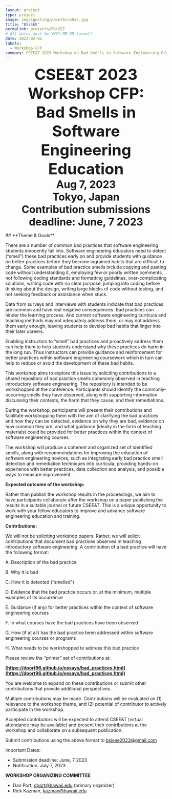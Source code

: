 ```yaml
---
layout: project
type: project
image: img/igniting/paintbrushes.jpg
title: "BSiSEE"
permalink: projects/BSiSEE
# All dates must be YYYY-MM-DD format!
date: 2023-02-01
labels:
  - Workshop CFP
summary: CSEE&T 2023 Workshop on Bad Smells in Software Engineering Education
---
```

<p style="text-align: center;font-weight: bold;">
<font size="+5">
CSEE&T 2023 Workshop CFP:
<br>
Bad Smells in Software Engineering Education
</font>
<font size="+3">
<br>
Aug 7, 2023 
<br>
Tokyo, Japan
<br>
Contribution submissions deadline: June, 7 2023
</font>
</p>
## **Theme & Goals**

There are a number of common bad practices that software engineering students innocently fall into. Software engineering educators need to detect (“smell”) these bad practices early on and provide students with guidance on better practices before they become ingrained habits that are difficult to change. Some examples of bad practice smells include copying and pasting code without understanding it, employing few or poorly written comments, not following coding standards and formatting guidelines, over-complicating solutions, writing code with no clear purpose, jumping into coding before thinking about the design, writing large blocks of code without testing, and not seeking feedback or assistance when stuck.

Data from surveys and interviews with students indicate that bad practices are common and have real negative consequences. Bad practices can hinder the learning process. And current software engineering curricula and teaching methods may not adequately address them, or may not address them early enough, leaving students to develop bad habits that linger into their later careers.

Enabling instructors to “smell” bad practices and proactively address them can help them to help students understand why these practices do harm in the long run. Thus instructors can provide guidance and reinforcement for better practices within software engineering coursework which in turn can help to reduce or avoid the development of these bad habits.

This workshop aims to explore this issue by soliciting contributions to a shared repository of bad practice smells commonly observed in teaching introductory software engineering. The repository is intended to be workshopped at the conference. Participants should identify the commonly-occurring smells they have observed, along with supporting information discussing their contexts, the harm that they cause, and their remediations.   

During the workshop, participants will present their contributions and facilitate workshopping them with the aim of clarifying the bad practices and how they can be detected, evidence on why they are bad, evidence on how common they are, and what guidance (ideally in the form of teaching materials) could be provided for better practices within the context of software engineering courses.

The workshop will produce a coherent and organized set of identified smells, along with recommendations for improving the education of software engineering novices, such as integrating early bad practice smell detection and remediation techniques into curricula, providing hands-on experience with better practices, data collection and analysis, and possible ways to measure improvement.

**Expected outcome of the workshop:**

Rather than publish the workshop results in the proceedings, we aim to have participants collaborate after the workshop on a paper publishing the results in a suitable journal or future CSEE&T. This is a unique opportunity to work with your fellow educators to improve and advance software engineering education and training.

**Contributions:**

We will not be soliciting workshop papers. Rather, we will solicit contributions that document bad practices observed in teaching introductory software engineering. A contribution of a bad practice will have the following format:

A.	Description of the bad practice

B.	Why it is bad

C.	How it is detected (“smelled”)

D.	Evidence that the bad practice occurs or, at the minimum, multiple examples of its occurrence  

E.	Guidance (if any) for better practices within the context of software engineering courses

F.	In what courses have the bad practices have been observed

G.	How (if at all) has the bad practice been addressed within software engineering courses or programs 

H.	What needs to be workshopped to address this bad practice

Please review the “primer” set of contributions at:

**[https://dport96.github.io/essays/bad_practices.html](https://dport96.github.io/essays/bad_practices.html)**

You are welcome to expand on these contributions or submit other contributions that provide additional perspectives. 

Multiple contributions may be made. Contributions will be evaluated on (1) relevance to the workshop theme, and (2) potential of contributor to actively participate in the workshop.

Accepted contributors will be expected to attend CSEE&T (virtual attendance may be available) and present their contributions at the workshop and collaborate on a subsequent publication.

Submit contributions using the above format to bsisee2023@gmail.com

Important Dates:
* Submission deadline: June, 7 2023
* Notification: July 7, 2023 

**WORKSHOP ORGANIZING COMMITTEE**

* Dan Port, dport@hawaii.edu (primary organizer)
* Rick Kazman, kazman@hawaii.edu

